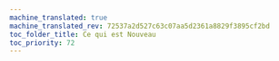 ```yaml
---
machine_translated: true
machine_translated_rev: 72537a2d527c63c07aa5d2361a8829f3895cf2bd
toc_folder_title: Ce qui est Nouveau
toc_priority: 72
---
```



